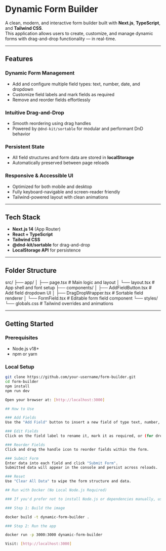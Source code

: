 # Dynamic Form Builder

A clean, modern, and interactive form builder built with **Next.js**, **TypeScript**, and **Tailwind CSS**.  
This application allows users to create, customize, and manage dynamic forms with drag-and-drop functionality — in real-time.

---

## Features

### Dynamic Form Management
- Add and configure multiple field types: text, number, date, and dropdown
- Customize field labels and mark fields as required
- Remove and reorder fields effortlessly

### Intuitive Drag-and-Drop
- Smooth reordering using drag handles
- Powered by `@dnd-kit/sortable` for modular and performant DnD behavior

### Persistent State
- All field structures and form data are stored in **localStorage**
- Automatically preserved between page reloads

### Responsive & Accessible UI
- Optimized for both mobile and desktop
- Fully keyboard-navigable and screen-reader friendly
- Tailwind-powered layout with clean animations

---

## Tech Stack

- **Next.js 14** (App Router)
- **React + TypeScript**
- **Tailwind CSS**
- **@dnd-kit/sortable** for drag-and-drop
- **LocalStorage API** for persistence

---

## Folder Structure

src/
├── app/
│ ├── page.tsx # Main logic and layout
│ └── layout.tsx # App shell and font setup
├── components/
│ ├── AddFieldButton.tsx # Add field dropdown UI
│ ├── DragDropWrapper.tsx # Sortable field renderer
│ └── FormField.tsx # Editable form field component
└── styles/
└── globals.css # Tailwind overrides and animations

---

## Getting Started

### Prerequisites

- Node.js v18+
- npm or yarn

### Local Setup

```bash
git clone https://github.com/your-username/form-builder.git
cd form-builder
npm install
npm run dev

Open your browser at: [http://localhost:3000]

## How to Use

### Add Fields
Use the "Add Field" button to insert a new field of type text, number, date, or dropdown.

### Edit Fields
Click on the field label to rename it, mark it as required, or (for dropdowns) add options.

### Reorder Fields
Click and drag the handle icon to reorder fields within the form.

### Submit Form
Enter data into each field and click "Submit Form".
Submitted data will appear in the console and persist across reloads.

### Reset
Use "Clear All Data" to wipe the form structure and data.

## Run with Docker (No Local Node.js Required)

### If you'd prefer not to install Node.js or dependencies manually, use Docker:

### Step 1: Build the image

docker build -t dynamic-form-builder .

### Step 2: Run the app

docker run -p 3000:3000 dynamic-form-builder

Visit: [http://localhost:3000]